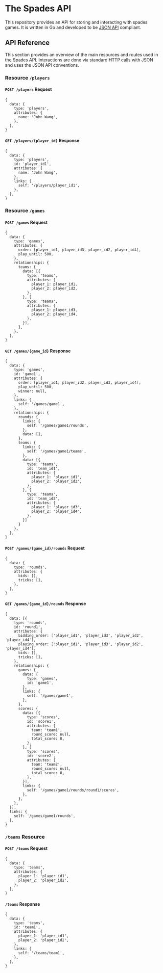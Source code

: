 # The Spades API

This repository provides an API for storing and interacting with spades games.
It is written in Go and developed to be [JSON API](http://jsonapi.org/) compliant.

## API Reference

This section provides an overview of the main resources and routes used in the
Spades API. Interactions are done via standard HTTP calls with JSON and uses the
JSON API conventions.

### Resource `/players`

#### `POST /players` Request

````
{
  data: {
    type: 'players',
    attributes: {
      name: 'John Wang',
    },
  },
}
````

#### `GET /players/{player_id}` Response

````
{
  data: {
    type: 'players',
    id: 'player_id1',
    attributes: {
      name: 'John Wang',
    },
    links: {
      self: '/players/player_id1',
    },
  },
}
````

### Resource `/games`

#### `POST /games` Request

````
{
  data: {
    type: 'games',
    attributes: {
      order: [player_id1, player_id3, player_id2, player_id4],
      play_until: 500,
    },
    relationships: {
      teams: {
        data: [{
          type: 'teams',
          attributes: {
            player_1: player_id1,
            player_2: player_id2,
          },
        }, {
          type: 'teams',
          attributes: {
            player_1: player_id3,
            player_2: player_id4,
          },
        }],
      },
    },
  },
}
````

#### `GET /games/{game_id}` Response

````
{
  data: {
    type: 'games',
    id: 'game1',
    attributes: {
      order: [player_id1, player_id2, player_id3, player_id4],
      play_until: 500,
      winner: null,
    },
    links: {
      self: '/games/game1',
    },
    relationships: {
      rounds: {
        links: {
          self: '/games/game1/rounds',
        },
        data: [],
      },
      teams: {
        links: {
          self: '/games/game1/teams',
        },
        data: [{
          type: 'teams',
          id: 'team_id1',
          attributes: {
            player_1: 'player_id1',
            player_2: 'player_id2',
          },
        }, {
          type: 'teams',
          id: 'team_id2',
          attributes: {
            player_1: 'player_id3',
            player_2: 'player_id4',
          },
        }]
      }
    },
  },
}
````

#### `POST /games/{game_id}/rounds` Request

````
{
  data: {
    type: 'rounds',
    attributes: {
      bids: [],
      tricks: [],
    },
  },
}
````

#### `GET /games/{game_id}/rounds` Response

````
{
  data: [{
    type: 'rounds',
    id: 'round1',
    attributes: {
      bidding_order: ['player_id1', 'player_id3', 'player_id2', 'player_id4'],
      playing_order: ['player_id1', 'player_id3', 'player_id2', 'player_id4'],
      bids: [],
      tricks: [],
    },
    relationships: {
      games: {
        data: {
          type: 'games',
          id: 'game1',
        },
        links: {
          self: '/games/game1',
        },
      },
      scores: {
        data: [{
          type: 'scores',
          id: 'score1',
          attributes: {
            team: 'team1',
            round_score: null,
            total_score: 0,
          },
        }, {
          type: 'scores',
          id: 'score2',
          attributes: {
            team: 'team2',
            round_score: null,
            total_score: 0,
          },
        }],
        links: {
          self: '/games/game1/rounds/round1/scores',
        },
      },
    },
  }],
  links: {
    self: '/games/game1/rounds',
  },
}
````

### `/teams` Resource

#### `POST /teams` Request

````
{
  data: {
    type: 'teams',
    attributes: {
      player_1: 'player_id1',
      player_2: 'player_id2',
    },
  },
}
````

#### `/teams` Response

````
{
  data: {
    type: 'teams',
    id: 'team1',
    attributes: {
      player_1: 'player_id1',
      player_2: 'player_id2',
    },
    links: {
      self: '/teams/team1',
    },
  },
}
````
